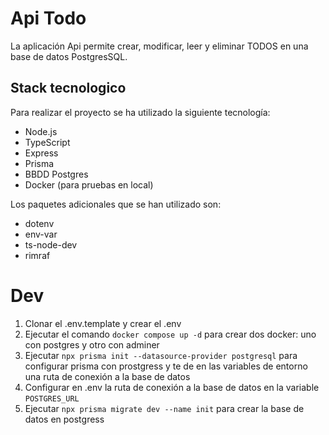 # Api Todo

La aplicación Api permite crear, modificar, leer y eliminar TODOS en una base de datos PostgresSQL.

## Stack tecnologico

Para realizar el proyecto se ha utilizado la siguiente tecnología:

- Node.js
- TypeScript
- Express
- Prisma
- BBDD Postgres
- Docker (para pruebas en local)

Los paquetes adicionales que se han utilizado son:

- dotenv
- env-var
- ts-node-dev
- rimraf


# Dev

1. Clonar el .env.template y crear el .env
2. Ejecutar el comando ```docker compose up -d``` para crear dos docker: uno con postgres y otro con adminer
3. Ejecutar ```npx prisma init --datasource-provider postgresql``` para configurar prisma con prostgress y te de en las variables de entorno una ruta de conexión a la base de datos
4. Configurar en .env la ruta de conexión a la base de datos en la variable ```POSTGRES_URL```
5. Ejecutar ```npx prisma migrate dev --name init``` para crear la base de datos en postgress


